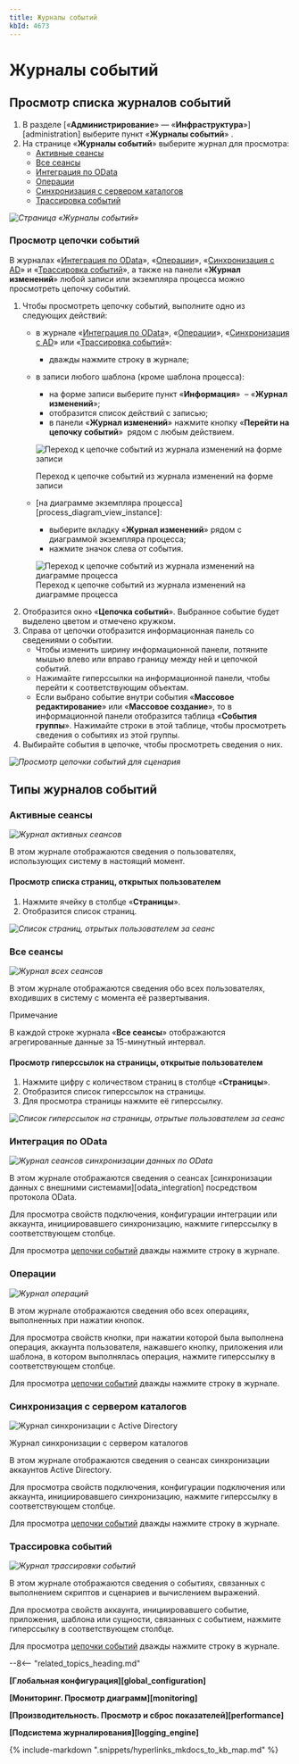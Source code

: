 ```yaml
---
title: Журналы событий
kbId: 4673
---
```


# Журналы событий

## Просмотр списка журналов событий

1. В разделе [«**Администрирование**» — «**Инфраструктура**»][administration] выберите пункт «**Журналы событий**» *‌*.
2. На странице «**Журналы событий**» выберите журнал для просмотра:
    - [Активные сеансы](#mcetoc_1gjriatef4)
    - [Все сеансы](#mcetoc_1gjriatef6)
    - [Интеграция по OData](#mcetoc_1gjriatef8)
    - [Операции](#mcetoc_1gjriatef9)
    - [Синхронизация с сервером каталогов](#mcetoc_1gjriatefa)
    - [Трассировка событий](#mcetoc_1gjriatefb)

_![Страница «Журналы событий»](https://kb.comindware.ru/assets/logs_page.png)_

### Просмотр цепочки событий

В журналах «[Интеграция по OData](#mcetoc_1gjriatef8)», «[Операции](#mcetoc_1gjriatef9)», «[Синхронизация с AD](#mcetoc_1gjriatefa)» и «[Трассировка событий](#mcetoc_1gjriatefb)», а также на панели «**Журнал изменений**» любой записи или экземпляра процесса можно просмотреть цепочку событий.

1. Чтобы просмотреть цепочку событий, выполните одно из следующих действий:
    - в журнале «[Интеграция по OData](#mcetoc_1gjriatef8)», «[Операции](#mcetoc_1gjriatef9)», «[Синхронизация с AD](#mcetoc_1gjriatefa)» или «[Трассировка событий](#mcetoc_1gjriatefb)»:
        - дважды нажмите строку в журнале;
    - в записи любого шаблона (кроме шаблона процесса):
        - на форме записи выберите пункт «**Информация**» *‌* – «**Журнал изменений**»;
        - отобразится список действий с записью;
        - в панели «**Журнал изменений**» нажмите кнопку «**Перейти на цепочку событий**» *‌* рядом с любым действием.
        
        ![Переход к цепочке событий из журнала изменений на форме записи](https://kb.comindware.ru/assets/img_664c8276abcd9.png)
        
        
        
        
        Переход к цепочке событий из журнала изменений на форме записи
    - [на диаграмме экземпляра процесса][process_diagram_view_instance]:
        - выберите вкладку «**Журнал изменений**» рядом с диаграммой экземпляра процесса;
        - нажмите значок слева от события.
        ![Переход к цепочке событий из журнала изменений на диаграмме процесса](https://kb.comindware.ru/assets/process_diagram_view_instance_event_icon.png)
        Переход к цепочке событий из журнала изменений на диаграмме процесса
2. Отобразится окно «**Цепочка событий**». Выбранное событие будет выделено цветом и отмечено кружком.
3. Справа от цепочки отобразится информационная панель со сведениями о событии.
    - Чтобы изменить ширину информационной панели, потяните мышью влево или вправо границу между ней и цепочкой событий.
    - Нажимайте гиперссылки на информационной панели, чтобы перейти к соответствующим объектам.
    - Если выбрано событие внутри события «**Массовое редактирование**» или «**Массовое создание**», то в информационной панели отобразится таблица «**События группы**». Нажимайте строки в этой таблице, чтобы просмотреть сведения о событиях из этой группы.
4. Выбирайте события в цепочке, чтобы просмотреть сведения о них.

_![Просмотр цепочки событий для сценария](https://kb.comindware.ru/assets/img_664c83a8caf5d.png)_

## Типы журналов событий

### Активные сеансы

_![Журнал активных сеансов](https://kb.comindware.ru/assets/logs_page_active_sessions.png)_

В этом журнале отображаются сведения о пользователях, использующих систему в настоящий момент.

#### Просмотр списка страниц, открытых пользователем

1. Нажмите ячейку в столбце «**Страницы**».
2. Отобразится список страниц.

_![Список страниц, отрытых пользователем за сеанс](https://kb.comindware.ru/assets/logs_pages_list.png)_

### Все сеансы

_![Журнал всех сеансов](https://kb.comindware.ru/assets/logs_page_all_sessions.png)_

В этом журнале отображаются сведения обо всех пользователях, входивших в систему с момента её развертывания.

Примечание

В каждой строке журнала «**Все сеансы**» отображаются агрегированные данные за 15-минутный интервал.

#### Просмотр гиперссылок на страницы, открытые пользователем

1. Нажмите цифру с количеством страниц в столбце «**Страницы**».
2. Отобразится список гиперссылок на страницы.
3. Для просмотра страницы нажмите её гиперссылку.

_![Список гиперссылок на страницы, отрытые пользователем за сеанс](https://kb.comindware.ru/assets/logs_pages_hyperlinks_list.png)_

### Интеграция по OData

_![Журнал сеансов синхронизации данных по OData](https://kb.comindware.ru/assets/logs_page_OData_integration.png)_

В этом журнале отображаются сведения о сеансах [синхронизации данных с внешними системами][odata_integration] посредством протокола OData.

Для просмотра свойств подключения, конфигурации интеграции или аккаунта, инициировавшего синхронизацию, нажмите гиперссылку в соответствующем столбце.

Для просмотра [цепочки событий](#mcetoc_1gjriatef2) дважды нажмите строку в журнале.

### Операции

_![Журнал операций](https://kb.comindware.ru/assets/logs_page_operations.png)_

В этом журнале отображаются сведения обо всех операциях, выполненных при нажатии кнопок.

Для просмотра свойств кнопки, при нажатии которой была выполнена операция, аккаунта пользователя, нажавшего кнопку, приложения или шаблона, в котором выполнялась операция, нажмите гиперссылку в соответствующем столбце.

Для просмотра [цепочки событий](#mcetoc_1gjriatef2) дважды нажмите строку в журнале.

### Синхронизация с сервером каталогов

![Журнал синхронизации с Active Directory](https://kb.comindware.ru/assets/logs_page_ad_sync.png)

Журнал синхронизации с сервером каталогов

В этом журнале отображаются сведения о сеансах синхронизации аккаунтов Active Directory.

Для просмотра свойств подключения, конфигурации подключения или аккаунта, инициировавшего синхронизацию, нажмите гиперссылку в соответствующем столбце.

Для просмотра [цепочки событий](#mcetoc_1gjriatef2) дважды нажмите строку в журнале.

### Трассировка событий

_![Журнал трассировки событий](https://kb.comindware.ru/assets/logs_event_tracing.png)_

В этом журнале отображаются сведения о событиях, связанных с выполнением скриптов и сценариев и вычислением выражений.

Для просмотра свойств аккаунта, инициировавшего событие, приложения, шаблона или сущности, связанных с событием, нажмите гиперссылку в соответствующем столбце.

Для просмотра [цепочки событий](#mcetoc_1gjriatef2) дважды нажмите строку в журнале.

--8<-- "related_topics_heading.md"

**[Глобальная конфигурация][global_configuration]**

**[Мониторинг. Просмотр диаграмм][monitoring]**

**[Производительность. Просмотр и сброс показателей][performance]**

**[Подсистема журналирования][logging_engine]**



{% include-markdown ".snippets/hyperlinks_mkdocs_to_kb_map.md" %}
